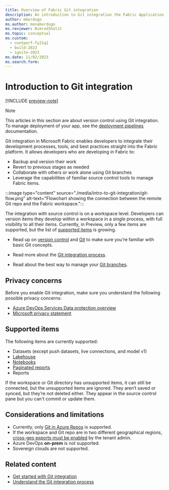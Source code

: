 ```yaml
---
title: Overview of Fabric Git integration
description: An introduction to Git integration the Fabric Application lifecycle management (ALM) tool
author: mberdugo
ms.author: monaberdugo
ms.reviewer: NimrodShalit
ms.topic: conceptual
ms.custom:
  - contperf-fy21q1
  - build-2023
  - ignite-2023
ms.date: 11/02/2023
ms.search.form:
---
```


# Introduction to Git integration

[!INCLUDE [preview-note](../../includes/feature-preview-note.md)]

> [!NOTE]
> This articles in this section are about version control using Git integration. To manage deployment of your app, see the [deployment pipelines](../deployment-pipelines/intro-to-deployment-pipelines.md) documentation.

Git integration in Microsoft Fabric enables developers to integrate their development processes, tools, and best practices straight into the Fabric platform. It allows developers who are developing in Fabric to:

* Backup and version their work
* Revert to previous stages as needed
* Collaborate with others or work alone using Git branches
* Leverage the capabilities of familiar source control tools to manage Fabric items.

:::image type="content" source="./media/intro-to-git-integration/git-flow.png" alt-text="Flowchart showing the connection between the remote Git repo and the Fabric workspace.":::

The integration with source control is on a workspace level. Developers can version items they develop within a workspace in a single process, with full visibility to all their items. Currently, in Preview, only a few items are supported, but the list of [supported items](#supported-items) is growing.

* Read up on [version control](/devops/develop/git/what-is-version-control) and [Git](/devops/develop/git/what-is-git) to make sure you’re familiar with basic Git concepts.  

* Read more about the [Git integration process](./git-integration-process.md).

* Read about the best way to manage your [Git branches](./manage-branches.md).

## Privacy concerns

Before you enable Git integration, make sure you understand the following possible privacy concerns:

* [Azure DevOps Services Data protection overview](/azure/devops/organizations/security/data-protection)
* [Microsoft privacy statement](https://go.microsoft.com/fwlink/?LinkId=521839)
<!--- * [Microsoft services agreement](https://www.microsoft.com/servicesagreement/default.aspx) -->

## Supported items

The following items are currently supported:

<!--- * [Data pipelines](../../data-factory/data-factory-overview.md#data-pipelines) ---> 

* Datasets (except push datasets, live connections, and model v1)
* [Lakehouse](../../data-engineering/lakehouse-git-deployment-pipelines.md)
* [Notebooks](../../data-engineering/how-to-use-notebook.md)
* [Paginated reports](/power-bi/paginated-reports/paginated-reports-report-builder-power-bi)
* Reports

If the workspace or Git directory has unsupported items, it can still be connected, but the unsupported items are ignored. They aren’t saved or synced, but they’re not deleted either. They appear in the source control pane but you can't commit or update them.

## Considerations and limitations

* Currently, only [Git in Azure Repos](/en-us/azure/devops/user-guide/code-with-git) is supported.  
* If the workspace and Git repo are in two different geographical regions, [cross-geo exports must be enabled](../../admin/git-integration-admin-settings.md#users-can-export-items-to-git-repositories-in-other-geographical-locations-preview) by the tenant admin.  
* Azure DevOps **on-prem** is not supported.
* Sovereign clouds are not supported.

## Related content

* [Get started with Git integration](./git-get-started.md)
* [Understand the Git integration process](./git-integration-process.md)
